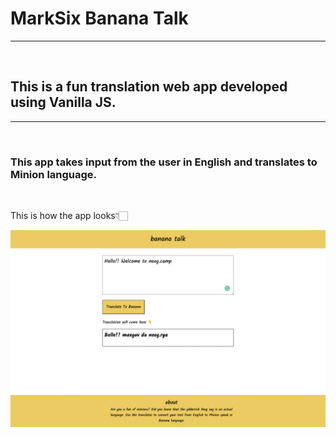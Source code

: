 # MarkSix Banana Talk
---
<br>

## This is a fun translation web app developed using Vanilla JS.  
---
<br>

### This app takes input from the user in English and translates to Minion language.  
<br>

This is how the app looks👇🏻

![minions speak demo image](./images/markSix%20minions%20speak%20app%20demo%20image.png)
